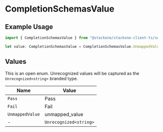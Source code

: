 # CompletionSchemasValue

## Example Usage

```typescript
import { CompletionSchemasValue } from "@stackone/stackone-client-ts/sdk/models/shared";

let value: CompletionSchemasValue = CompletionSchemasValue.UnmappedValue;
```

## Values

This is an open enum. Unrecognized values will be captured as the `Unrecognized<string>` branded type.

| Name                   | Value                  |
| ---------------------- | ---------------------- |
| `Pass`                 | Pass                   |
| `Fail`                 | Fail                   |
| `UnmappedValue`        | unmapped_value         |
| -                      | `Unrecognized<string>` |